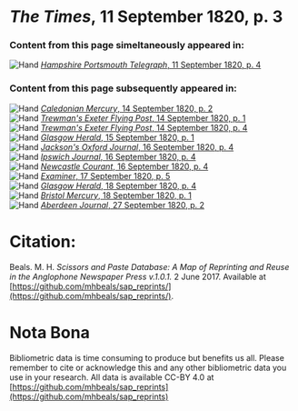 # *The Times*, 11 September 1820, p. 3  
  
### Content from this page simeltaneously appeared in:  
![Hand](http://scissorsandpaste.net/wp-content/uploads/2017/06/smallhandpointer.png) [*Hampshire Portsmouth Telegraph*, 11 September 1820, p. 4](https://mhbeals.github.io/sap_html/Hampshire-Portsmouth-Telegraph/Hampshire-Portsmouth-Telegraph-11-September-1820-p-4)  
  
### Content from this page subsequently appeared in:  
![Hand](http://scissorsandpaste.net/wp-content/uploads/2017/06/smallhandpointer.png) [*Caledonian Mercury*, 14 September 1820, p. 2](https://mhbeals.github.io/sap_html/Caledonian-Mercury/Caledonian-Mercury-14-September-1820-p-2)  
![Hand](http://scissorsandpaste.net/wp-content/uploads/2017/06/smallhandpointer.png) [*Trewman's Exeter Flying Post*, 14 September 1820, p. 1](https://mhbeals.github.io/sap_html/Trewman's-Exeter-Flying-Post/Trewman's-Exeter-Flying-Post-14-September-1820-p-1)  
![Hand](http://scissorsandpaste.net/wp-content/uploads/2017/06/smallhandpointer.png) [*Trewman's Exeter Flying Post*, 14 September 1820, p. 4](https://mhbeals.github.io/sap_html/Trewman's-Exeter-Flying-Post/Trewman's-Exeter-Flying-Post-14-September-1820-p-4)  
![Hand](http://scissorsandpaste.net/wp-content/uploads/2017/06/smallhandpointer.png) [*Glasgow Herald*, 15 September 1820, p. 1](https://mhbeals.github.io/sap_html/Glasgow-Herald/Glasgow-Herald-15-September-1820-p-1)  
![Hand](http://scissorsandpaste.net/wp-content/uploads/2017/06/smallhandpointer.png) [*Jackson's Oxford Journal*, 16 September 1820, p. 4](https://mhbeals.github.io/sap_html/Jackson's-Oxford-Journal/Jackson's-Oxford-Journal-16-September-1820-p-4)  
![Hand](http://scissorsandpaste.net/wp-content/uploads/2017/06/smallhandpointer.png) [*Ipswich Journal*, 16 September 1820, p. 4](https://mhbeals.github.io/sap_html/Ipswich-Journal/Ipswich-Journal-16-September-1820-p-4)  
![Hand](http://scissorsandpaste.net/wp-content/uploads/2017/06/smallhandpointer.png) [*Newcastle Courant*, 16 September 1820, p. 4](https://mhbeals.github.io/sap_html/Newcastle-Courant/Newcastle-Courant-16-September-1820-p-4)  
![Hand](http://scissorsandpaste.net/wp-content/uploads/2017/06/smallhandpointer.png) [*Examiner*, 17 September 1820, p. 5](https://mhbeals.github.io/sap_html/Examiner/Examiner-17-September-1820-p-5)  
![Hand](http://scissorsandpaste.net/wp-content/uploads/2017/06/smallhandpointer.png) [*Glasgow Herald*, 18 September 1820, p. 4](https://mhbeals.github.io/sap_html/Glasgow-Herald/Glasgow-Herald-18-September-1820-p-4)  
![Hand](http://scissorsandpaste.net/wp-content/uploads/2017/06/smallhandpointer.png) [*Bristol Mercury*, 18 September 1820, p. 1](https://mhbeals.github.io/sap_html/Bristol-Mercury/Bristol-Mercury-18-September-1820-p-1)  
![Hand](http://scissorsandpaste.net/wp-content/uploads/2017/06/smallhandpointer.png) [*Aberdeen Journal*, 27 September 1820, p. 2](https://mhbeals.github.io/sap_html/Aberdeen-Journal/Aberdeen-Journal-27-September-1820-p-2)  


# Citation: 

Beals. M. H. *Scissors and Paste Database: A Map of Reprinting and Reuse in the Anglophone Newspaper Press v.1.0.1.* 2 June 2017. Available at [https://github.com/mhbeals/sap_reprints/](https://github.com/mhbeals/sap_reprints/). 

# Nota Bona

Bibliometric data is time consuming to produce but benefits us all. Please remember to cite or acknowledge this and any other bibliometric data you use in your research. All data is available CC-BY 4.0 at [https://github.com/mhbeals/sap_reprints](https://github.com/mhbeals/sap_reprints)